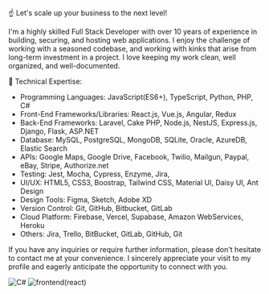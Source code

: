 ☝️ Let's scale up your business to the next level!

I'm a highly skilled Full Stack Developer with over 10 years of experience in building, securing, and hosting web applications. 
I enjoy the challenge of working with a seasoned codebase, and working with kinks that arise from long-term investment in a project. 
I love keeping my work clean, well organized, and well-documented.

💪 Technical Expertise:
- Programming Languages: JavaScript(ES6+), TypeScript, Python, PHP, C#
- Front-End Frameworks/Libraries: React.js, Vue.js, Angular, Redux
- Back-End Frameworks: Laravel, Cake PHP, Node.js, NestJS, Express.js, Django, Flask, ASP.NET
- Database: MySQL, PostgreSQL, MongoDB, SQLite, Oracle, AzureDB, Elastic Search
- APIs: Google Maps, Google Drive, Facebook, Twilio, Mailgun, Paypal, eBay, Stripe, Authorize.net
- Testing: Jest, Mocha, Cypress, Enzyme, Jira, 
- UI/UX: HTML5, CSS3, Boostrap, Tailwind CSS, Material UI, Daisy UI, Ant Design
- Design Tools: Figma, Sketch, Adobe XD
- Version Control: Git, GitHub, Bitbucket, GitLab
- Cloud Platform: Firebase, Vercel, Supabase, Amazon WebServices, Heroku
- Others: Jira, Trello, BitBucket, GitLab, GitHub, Git

If you have any inquiries or require further information, please don't hesitate to contact me at your convenience. 
I sincerely appreciate your visit to my profile and eagerly anticipate the opportunity to connect with you.


![C#](https://github.com/user-attachments/assets/6194fb3d-f3a1-483b-9764-c2cff22d9bab)
![frontend(react)](https://github.com/user-attachments/assets/ccc5c5aa-6acf-4ed6-a034-00afcb9709b4)
